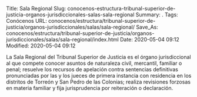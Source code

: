 Title: Sala Regional
Slug: conocenos-estructura-tribunal-superior-de-justicia-organos-jurisdiccionales-salas-sala-regional
Summary: .
Tags: Conócenos
URL: conocenos/estructura/tribunal-superior-de-justicia/organos-jurisdiccionales/salas/sala-regional/
Save_As: conocenos/estructura/tribunal-superior-de-justicia/organos-jurisdiccionales/salas/sala-regional/index.html
Date: 2020-05-04 09:12
Modified: 2020-05-04 09:12


La Sala Regional del Tribunal Superior de Justicia es el órgano jurisdiccional al que compete conocer asuntos de naturaleza civil, mercantil, familiar o penal; resuelve los recursos de apelación contra sentencias definitivas pronunciadas por las y los jueces de primera instancia con residencia en los distritos de Torreón y San Pedro de las Colonias; realiza revisiones forzosas en materia familiar y fija jurisprudencia por reiteración o declaración.



